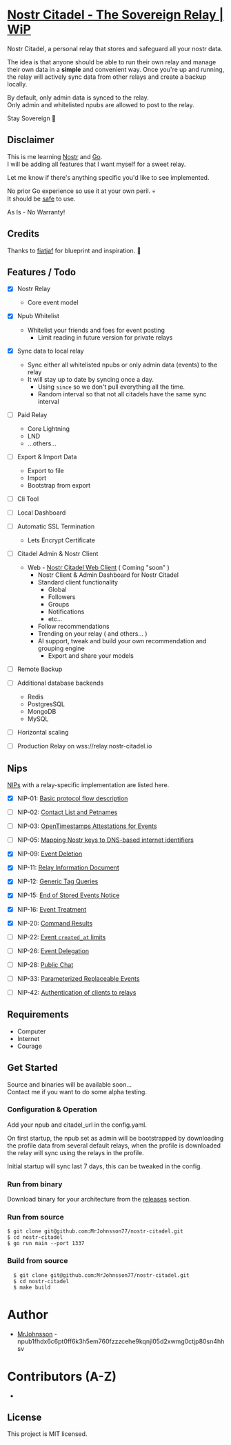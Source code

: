 # [Nostr Citadel - The Sovereign Relay | WiP](https://github.com/MrJohnsson77/nostr-citadel)  

Nostr Citadel, a personal relay that stores and safeguard all your nostr data.  

The idea is that anyone should be able to run their own relay and manage their own data in a **simple** and convenient way.
Once you're up and running, the relay will actively sync data from other relays and create a backup locally.
 
By default, only admin data is synced to the relay.  
Only admin and whitelisted npubs are allowed to post to the relay.

Stay Sovereign 🤙

## Disclaimer
This is me learning [Nostr](https://github.com/fiatjaf/nostr) and [Go](https://go.dev/).  
I will be adding all features that I want myself for a sweet relay.  

Let me know if there's anything specific you'd like to see implemented.

No prior Go experience so use it at your own peril. 💀  
It should be [safe](https://www.youtube.com/watch?v=dQw4w9WgXcQ) to use. 

As Is - No Warranty!

## Credits
Thanks to [fiatjaf](https://github.com/fiatjaf/relayer) for blueprint and inspiration. 💜

## Features / Todo

- [x] Nostr Relay
    * Core event model
- [x] Npub Whitelist
    * Whitelist your friends and foes for event posting
      * Limit reading in future version for private relays
- [x] Sync data to local relay
    * Sync either all whitelisted npubs or only admin data (events) to the relay
    * It will stay up to date by syncing once a day.
      * Using `since` so we don't pull everything all the time. 
      * Random interval so that not all citadels have the same sync interval
- [ ] Paid Relay
  * Core Lightning
  * LND
  * ...others...
- [ ] Export & Import Data
  * Export to file
  * Import
  * Bootstrap from export
- [ ] Cli Tool
- [ ] Local Dashboard
- [ ] Automatic SSL Termination
  * Lets Encrypt Certificate
- [ ] Citadel Admin & Nostr Client
  * Web - [Nostr Citadel Web Client](https://github.com/MrJohnsson77/nostr-citadel-watch) ( Coming "soon" )
    * Nostr Client & Admin Dashboard for Nostr Citadel
    * Standard client functionality
      * Global
      * Followers
      * Groups
      * Notifications
      * etc...
    * Follow recommendations
    * Trending on your relay ( and others... )
    * AI support, tweak and build your own recommendation and grouping engine
      * Export and share your models
- [ ] Remote Backup
- [ ] Additional database backends
  * Redis
  * PostgresSQL
  * MongoDB
  * MySQL
- [ ] Horizontal scaling
- [ ] Production Relay on wss://relay.nostr-citadel.io

  
## Nips

[NIPs](https://github.com/nostr-protocol/nips) with a relay-specific implementation are listed here.

- [x] NIP-01: [Basic protocol flow description](https://github.com/nostr-protocol/nips/blob/master/01.md)
- [ ] NIP-02: [Contact List and Petnames](https://github.com/nostr-protocol/nips/blob/master/02.md)
- [ ] NIP-03: [OpenTimestamps Attestations for Events](https://github.com/nostr-protocol/nips/blob/master/03.md)
- [ ] NIP-05: [Mapping Nostr keys to DNS-based internet identifiers](https://github.com/nostr-protocol/nips/blob/master/05.md)
- [x] NIP-09: [Event Deletion](https://github.com/nostr-protocol/nips/blob/master/09.md)
- [x] NIP-11: [Relay Information Document](https://github.com/nostr-protocol/nips/blob/master/11.md)
- [x] NIP-12: [Generic Tag Queries](https://github.com/nostr-protocol/nips/blob/master/12.md)
- [x] NIP-15: [End of Stored Events Notice](https://github.com/nostr-protocol/nips/blob/master/15.md)
- [x] NIP-16: [Event Treatment](https://github.com/nostr-protocol/nips/blob/master/16.md)
- [x] NIP-20: [Command Results](https://github.com/nostr-protocol/nips/blob/master/20.md)
- [ ] NIP-22: [Event `created_at` limits](https://github.com/nostr-protocol/nips/blob/master/22.md)
- [ ] NIP-26: [Event Delegation](https://github.com/nostr-protocol/nips/blob/master/26.md) 
- [ ] NIP-28: [Public Chat](https://github.com/nostr-protocol/nips/blob/master/28.md)
- [ ] NIP-33: [Parameterized Replaceable Events](https://github.com/nostr-protocol/nips/blob/master/33.md)
- [ ] NIP-42: [Authentication of clients to relays](https://github.com/nostr-protocol/nips/blob/master/42.md)


## Requirements
- Computer
- Internet
- Courage

## Get Started
Source and binaries will be available soon...   
Contact me if you want to do some alpha testing.

### Configuration & Operation
Add your npub and citadel_url in the config.yaml.

On first startup, the npub set as admin will be bootstrapped by downloading the profile data from several default
relays, when the profile is downloaded the relay will sync using the relays in the profile.

Initial startup will sync last 7 days, this can be tweaked in the config.

### Run from binary
Download binary for your architecture from the [releases](https://github.com/MrJohnsson77/nostr-citadel/releases) section.

### Run from source
  ```
  $ git clone git@github.com:MrJohnsson77/nostr-citadel.git
  $ cd nostr-citadel
  $ go run main --port 1337 
  ```

### Build from source
```
  $ git clone git@github.com:MrJohnsson77/nostr-citadel.git
  $ cd nostr-citadel
  $ make build
  ```

# Author

- [MrJohnsson](https://github.com/MrJohnsson77) - npub1fhdx6c6pt0ff6k3h5em760fzzzcehe9kqnjl05d2xwmg0ctjp80sn4hhsv 


# Contributors (A-Z)

- 

## License

This project is MIT licensed.
